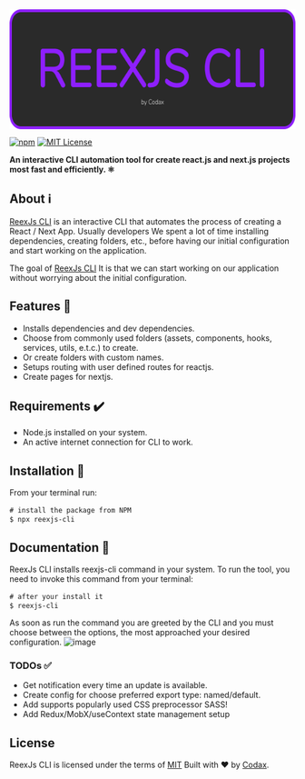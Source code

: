 <a href="https://www.npmjs.com/package/reexjs-cli" target="_blank">
	<img alt="ReexJs logo" src="https://github.com/a12989x/reexjs-cli/blob/main/docs/images/logo.png?raw=true" align="center" height="211" width="624" />
</a>

[![npm](https://img.shields.io/npm/v/reexjs-cli?style=flat&logo=appveyor)](https://www.npmjs.com/package/reexjs-cli)
[![MIT License](https://img.shields.io/apm/l/atomic-design-ui.svg?style=flat&logo=appveyor)](https://github.com/tterb/atomic-design-ui/blob/master/LICENSEs)

**An interactive CLI automation tool for create react.js and next.js projects most fast and efficiently. ⚛️**

## About ℹ️

[ReexJs CLI](https://github.com/a12989x/reexjs-cli) is an interactive CLI that automates the process of creating a React / Next App.
Usually developers We spent a lot of time installing dependencies, creating folders, etc., before having our initial configuration and start working on the application.

The goal of [ReexJs CLI](https://github.com/a12989x/reexjs-cli) It is that we can start working on our application without worrying about the initial configuration.

## Features 🎉

-   Installs dependencies and dev dependencies.
-   Choose from commonly used folders (assets, components, hooks, services, utils, e.t.c.) to create.
-   Or create folders with custom names.
-   Setups routing with user defined routes for reactjs.
-   Create pages for nextjs.

## Requirements ✔️

-   Node.js installed on your system.
-   An active internet connection for CLI to work.

## Installation 🚀

From your terminal run:

```shell
# install the package from NPM
$ npx reexjs-cli
```

## Documentation 📘

ReexJs CLI installs reexjs-cli command in your system. To run the tool, you need to invoke this command from your terminal:

```shell
# after your install it
$ reexjs-cli
```

As soon as run the command you are greeted by the CLI and you must choose between the options, the most approached your desired configuration.
![image]()

### TODOs ✅

-   Get notification every time an update is available.
-   Create config for choose preferred export type: named/default.
-   Add supports popularly used CSS preprocessor SASS!
-   Add Redux/MobX/useContext state management setup

## License

ReexJs CLI is licensed under the terms of [MIT](https://choosealicense.com/licenses/mit/)
Built with ❤️ by [Codax](https://github.com/a12989x).
